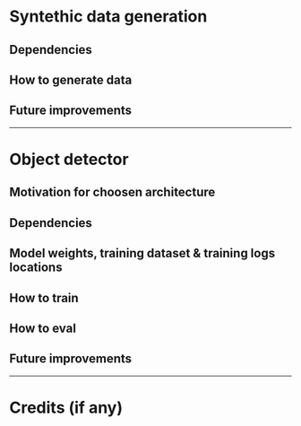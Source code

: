# Syntethic data generation

## Dependencies

## How to generate data

## Future improvements

---

# Object detector

## Motivation for choosen architecture

## Dependencies

## Model weights, training dataset & training logs locations

## How to train

## How to eval

## Future improvements

---

# Credits (if any)


